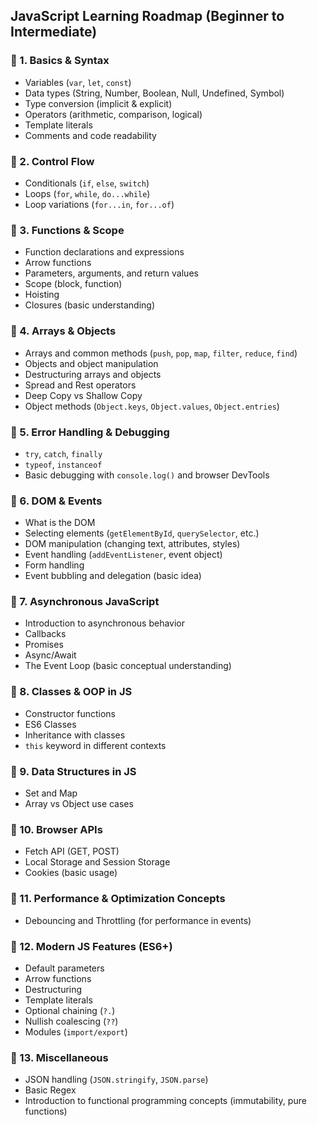 ## JavaScript Learning Roadmap (Beginner to Intermediate)

### 🔹 1. Basics & Syntax

* Variables (`var`, `let`, `const`)
* Data types (String, Number, Boolean, Null, Undefined, Symbol)
* Type conversion (implicit & explicit)
* Operators (arithmetic, comparison, logical)
* Template literals
* Comments and code readability

### 🔹 2. Control Flow

* Conditionals (`if`, `else`, `switch`)
* Loops (`for`, `while`, `do...while`)
* Loop variations (`for...in`, `for...of`)

### 🔹 3. Functions & Scope

* Function declarations and expressions
* Arrow functions
* Parameters, arguments, and return values
* Scope (block, function)
* Hoisting
* Closures (basic understanding)

### 🔹 4. Arrays & Objects

* Arrays and common methods (`push`, `pop`, `map`, `filter`, `reduce`, `find`)
* Objects and object manipulation
* Destructuring arrays and objects
* Spread and Rest operators
* Deep Copy vs Shallow Copy
* Object methods (`Object.keys`, `Object.values`, `Object.entries`)

### 🔹 5. Error Handling & Debugging

* `try`, `catch`, `finally`
* `typeof`, `instanceof`
* Basic debugging with `console.log()` and browser DevTools

### 🔹 6. DOM & Events

* What is the DOM
* Selecting elements (`getElementById`, `querySelector`, etc.)
* DOM manipulation (changing text, attributes, styles)
* Event handling (`addEventListener`, event object)
* Form handling
* Event bubbling and delegation (basic idea)

### 🔹 7. Asynchronous JavaScript

* Introduction to asynchronous behavior
* Callbacks
* Promises
* Async/Await
* The Event Loop (basic conceptual understanding)

### 🔹 8. Classes & OOP in JS

* Constructor functions
* ES6 Classes
* Inheritance with classes
* `this` keyword in different contexts

### 🔹 9. Data Structures in JS

* Set and Map
* Array vs Object use cases

### 🔹 10. Browser APIs

* Fetch API (GET, POST)
* Local Storage and Session Storage
* Cookies (basic usage)

### 🔹 11. Performance & Optimization Concepts

* Debouncing and Throttling (for performance in events)

### 🔹 12. Modern JS Features (ES6+)

* Default parameters
* Arrow functions
* Destructuring
* Template literals
* Optional chaining (`?.`)
* Nullish coalescing (`??`)
* Modules (`import/export`)

### 🔹 13. Miscellaneous

* JSON handling (`JSON.stringify`, `JSON.parse`)
* Basic Regex
* Introduction to functional programming concepts (immutability, pure functions)
